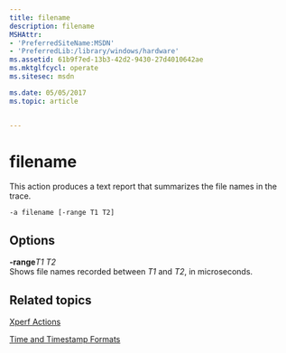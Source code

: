 ```yaml
---
title: filename
description: filename
MSHAttr:
- 'PreferredSiteName:MSDN'
- 'PreferredLib:/library/windows/hardware'
ms.assetid: 61b9f7ed-13b3-42d2-9430-27d4010642ae
ms.mktglfcycl: operate
ms.sitesec: msdn

ms.date: 05/05/2017
ms.topic: article


---
```


# filename


This action produces a text report that summarizes the file names in the trace.

```
-a filename [-range T1 T2]
```

## Options


<a href="" id="-ranget1-t2"></a>**-range***T1 T2*  
Shows file names recorded between *T1* and *T2*, in microseconds.

## Related topics


[Xperf Actions](xperf-actions.md)

[Time and Timestamp Formats](time-and-timestamp-formats.md)

 

 







